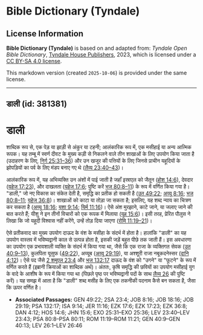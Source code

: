 # Bible Dictionary (Tyndale)

## License Information

**Bible Dictionary (Tyndale)** is based on and adapted from: _Tyndale Open Bible Dictionary_, [Tyndale House Publishers](https://tyndaleopenresources.com/), 2023, which is licensed under a [CC BY-SA 4.0 license](https://creativecommons.org/licenses/by-sa/4.0/legalcode.en).

This markdown version (created `2025-10-06`) is provided under the same license.



--------------------------------

## डाली (id: 381381)

डाली
====

शाब्दिक रूप से, एक पेड़ या झाड़ी से अंकुर या टहनी; आलंकारिक रूप में, एक मसीहाई या अन्य आत्मिक रूपक। यह तम्बू में स्वर्ण दीवट के मुख्य कड़ी से निकलने वाले तीन शाखाओं के लिए उपयोग किया जाता है (उदाहरण के लिए, [निर्ग 25:31–36](https://ref.ly/Exod25:31-Exod25:36)) और उन खजूर की पत्तियों के लिए जिनसे प्राचीन यहूदियों के झोपड़ियों का पर्व के लिए मंडप बनाए गए थे ([लैव्य 23:40–43](https://ref.ly/Lev23:40-Lev23:43))।

आलंकारिक रूप में, यह अभिव्यक्ति उन अंशों में पाई जाती है जहाँ इस्राएल को जैतून ([होश 14:6](https://ref.ly/Hos14:6)), देवदार ([यहेज 17:23](https://ref.ly/Ezek17:23)), और दाखलता ([यहेज 17:6](https://ref.ly/Ezek17:6); पुष्टि करें [भज 80:8–11](https://ref.ly/Ps80:8-Ps80:11)) के रूप में वर्णित किया गया है। "डाली," जो नए विकास का संकेत देती है, समृद्धि का प्रतीक हो सकती है ([उत 49:22](https://ref.ly/Gen49:22); [अय्यू 8:16](https://ref.ly/Job8:16); [भज 80:8–11](https://ref.ly/Ps80:8-Ps80:11); [यहेज 36:8](https://ref.ly/Ezek36:8))। शाखाओं को काटा या तोड़ा जा सकता है; इसलिए, यह शब्द न्याय का चित्रण कर सकता है ([अय्यू 18:16](https://ref.ly/Job18:16); [यशा 9:14](https://ref.ly/Isa9:14); [यिर्म 11:16](https://ref.ly/Jer11:16))। ऐसे अंश मुरझाने, काटे जाने, या जलाए जाने की बात करते हैं; यीशु ने इन तीनों विचारों को एक रूपक में मिलाया ([यूह 15:6](https://ref.ly/John15:6))। इसी तरह, प्रेरित पौलुस ने लिखा कि जो यहूदी विश्वास नहीं करेंगे, उन्हें तोड़ दिया जाएगा ([रोमि 11:19–21](https://ref.ly/Rom11:19-Rom11:21))।

ऐसे प्रतीकवाद का मुख्य उपयोग दाऊद के वंश के मसीहा के संदर्भ में होता है। हालांकि "डाली" का यह उपयोग वास्तव में भविष्यद्वानी काल से उत्पन्न होता है, इसकी जड़ें बहुत पीछे तक जाती हैं। इस अवधारणा का उपयोग एक प्रभावशाली व्यक्ति के संदर्भ में किया गया था, जैसे कि एक राजा के व्यक्तिगत सेवक ([उत 40:9–13](https://ref.ly/Gen40:9-Gen40:13)), कुलपिता यूसुफ ([49:22](https://ref.ly/Gen49:22)), अय्यूब ([अय्यू 29:19](https://ref.ly/Job29:19)), या अश्शूरी राजा नबूकदनेस्सर ([दानि 4:12](https://ref.ly/Dan4:12))। ऐसे पद जैसे [2 शमूएल 23:4](https://ref.ly/2Sam23:4) और [भज 132:17](https://ref.ly/Ps132:17) दाऊद के वंश को "उगने" या "फूटने" के रूप में वर्णित करते हैं (इब्रानी क्रियाओं का शाब्दिक अर्थ)। अंततः, कृषि समृद्धि की छवियों का उपयोग मसीहाई युग के वादे के आशीष के रूप में किया गया था (पिछले पृष्ठ पर भविष्यद्वानी पदों के साथ [लैव्य 26](https://ref.ly/Lev26:1-Lev26:46) की पुष्टि करें)। यह समझ में आता है कि "डाली" शब्द मसीह के लिए एक तकनीकी पदनाम कैसे बन सकता है, जैसा कि ऊपर वर्णित है।

* **Associated Passages:** GEN 49:22; 2SA 23:4; JOB 8:16; JOB 18:16; JOB 29:19; PSA 132:17; ISA 9:14; JER 11:16; EZK 17:6; EZK 17:23; EZK 36:8; DAN 4:12; HOS 14:6; JHN 15:6; EXO 25:31–EXO 25:36; LEV 23:40–LEV 23:43; PSA 80:8–PSA 80:11; ROM 11:19–ROM 11:21; GEN 40:9–GEN 40:13; LEV 26:1–LEV 26:46

